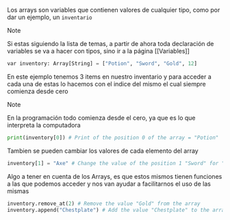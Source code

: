 Los arrays son variables que contienen valores de cualquier tipo, como por dar un ejemplo, un `inventario` 
>[!NOTE]
>Si estas siguiendo la lista de temas, a partir de ahora toda declaración de variables se va a hacer con tipos, sino ir a la página [[Variables]]
```python
var inventory: Array[String] = ["Potion", "Sword", "Gold", 12]
```
En este ejemplo tenemos 3 items en nuestro inventario y para acceder a cada una de estas lo hacemos con el indice del mismo el cual siempre comienza desde cero
>[!NOTE]
>En la programación todo comienza desde el cero, ya que es lo que interpreta la computadora
```python
print(inventory[0]) # Print of the position 0 of the array = "Potion"
```
Tambien se pueden cambiar los valores de cada elemento del array
```python
inventory[1] = "Axe" # Change the value of the position 1 "Sword" for "Axe"
```

Algo a tener en cuenta de los Arrays, es que estos mismos tienen funciones a las que podemos acceder y nos van ayudar a facilitarnos el uso de las mismas
```python
inventory.remove_at(2) # Remove the value "Gold" from the array
inventory.append("Chestplate") # Add the value "Chestplate" to the array
```
